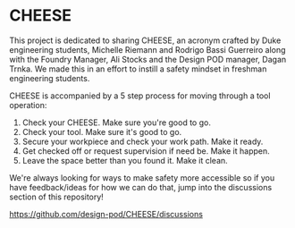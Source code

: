 # CHEESE
This project is dedicated to sharing CHEESE, an acronym crafted by Duke engineering students, Michelle Riemann and Rodrigo Bassi Guerreiro along with the Foundry Manager, Ali Stocks and the Design POD manager, Dagan Trnka. We made this in an effort to instill a safety mindset in freshman engineering students.

CHEESE is accompanied by a 5 step process for moving through a tool operation:
1. Check your CHEESE. Make sure you're good to go.
2. Check your tool. Make sure it's good to go.
3. Secure your workpiece and check your work path. Make it ready.
4. Get checked off or request supervision if need be. Make it happen. 
5. Leave the space better than you found it. Make it clean.


We're always looking for ways to make safety more accessible so if you have feedback/ideas for how we can do that, jump into the discussions section of this repository!

https://github.com/design-pod/CHEESE/discussions
